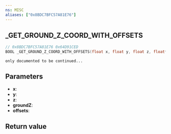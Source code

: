 ```yaml
---
ns: MISC
aliases: ["0x8BDC7BFC57A81E76"]
---
```

## _GET_GROUND_Z_COORD_WITH_OFFSETS

```c
// 0x8BDC7BFC57A81E76 0x64D91CED
BOOL _GET_GROUND_Z_COORD_WITH_OFFSETS(float x, float y, float z, float* groundZ, Vector3* offsets);
```

```
only documented to be continued...  
```

## Parameters
* **x**: 
* **y**: 
* **z**: 
* **groundZ**: 
* **offsets**: 

## Return value
